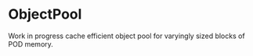 # ObjectPool

Work in progress cache efficient object pool for varyingly sized blocks of POD memory.
